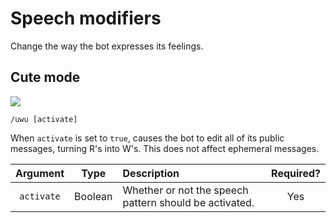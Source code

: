 # Speech modifiers

Change the way the bot expresses its feelings.

## Cute mode

![](https://risibank.fr/cache/stickers/d768/76838-full.jpg)

`/uwu [activate]`

When `activate` is set to `true`, causes the bot to edit all of its public messages, turning R's into W's. This does not
affect ephemeral messages.

| Argument | Type | Description | Required? |
|:---:|:---:|:---|:---:|
| `activate` | Boolean | Whether or not the speech pattern should be activated. | Yes |
